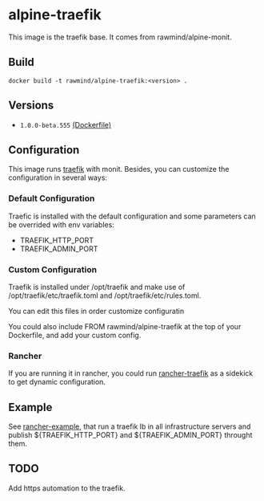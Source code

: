 alpine-traefik
==============

This image is the traefik base. It comes from rawmind/alpine-monit.

## Build

```
docker build -t rawmind/alpine-traefik:<version> .
```

## Versions

- `1.0.0-beta.555` [(Dockerfile)](https://github.com/rawmind0/alpine-traefik/blob/master/Dockerfile)


## Configuration

This image runs [traefik][traefik] with monit. Besides, you can customize the configuration in several ways:

### Default Configuration

Traefic is installed with the default configuration and some parameters can be overrided with env variables:

- TRAEFIK_HTTP_PORT
- TRAEFIK_ADMIN_PORT

### Custom Configuration

Traefik is installed under /opt/traefik and make use of /opt/traefik/etc/traefik.toml and /opt/traefik/etc/rules.toml.

You can edit this files in order customize configuratin

You could also include FROM rawmind/alpine-traefik at the top of your Dockerfile, and add your custom config.

### Rancher

If you are running it in rancher, you could run [rancher-traefik][rancher-traefik] as a sidekick to get dynamic configuration.


## Example

See [rancher-example][rancher-example], that run a traefik lb in all infrastructure servers and publish ${TRAEFIK_HTTP_PORT} and ${TRAEFIK_ADMIN_PORT} throught them.


## TODO

Add https automation to the traefik.


[traefik]: https://github.com/containous/traefik
[rancher-traefik]: https://hub.docker.com/r/rawmind/rancher-traefik/
[rancher-example]: https://github.com/rawmind0/alpine-traefik/tree/master/rancher
